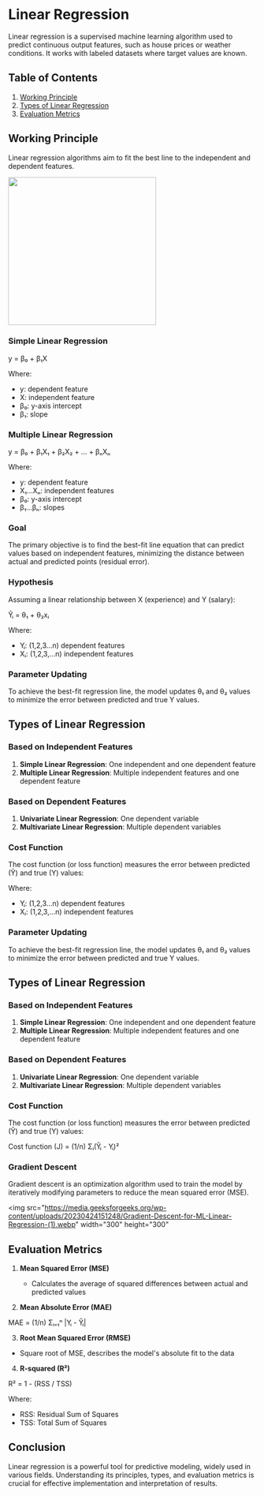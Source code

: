 # Linear Regression

Linear regression is a supervised machine learning algorithm used to predict continuous output features, such as house prices or weather conditions. It works with labeled datasets where target values are known.

## Table of Contents
1. [Working Principle](#working-principle)
2. [Types of Linear Regression](#types-of-linear-regression)
3. [Evaluation Metrics](#evaluation-metrics)

## Working Principle

Linear regression algorithms aim to fit the best line to the independent and dependent features.

<img src="https://media.geeksforgeeks.org/wp-content/uploads/20231129130431/11111111.png" width="300" height="300">

### Simple Linear Regression

y = β₀ + β₁X

Where:
- y: dependent feature
- X: independent feature
- β₀: y-axis intercept
- β₁: slope

### Multiple Linear Regression

y = β₀ + β₁X₁ + β₂X₂ + ... + βₙXₙ

Where:
- y: dependent feature
- X₁...Xₙ: independent features
- β₀: y-axis intercept
- β₁...βₙ: slopes

### Goal


The primary objective is to find the best-fit line equation that can predict values based on independent features, minimizing the distance between actual and predicted points (residual error).

### Hypothesis


Assuming a linear relationship between X (experience) and Y (salary):

Ŷᵢ = θ₁ + θ₂xᵢ

Where:
- Yᵢ: (1,2,3...n) dependent features
- Xᵢ: (1,2,3,...n) independent features

### Parameter Updating
To achieve the best-fit regression line, the model updates θ₁ and θ₂ values to minimize the error between predicted and true Y values.

## Types of Linear Regression

### Based on Independent Features
1. **Simple Linear Regression**: One independent and one dependent feature
2. **Multiple Linear Regression**: Multiple independent features and one dependent feature

### Based on Dependent Features
1. **Univariate Linear Regression**: One dependent variable
2. **Multivariate Linear Regression**: Multiple dependent variables

### Cost Function
The cost function (or loss function) measures the error between predicted (Ŷ) and true (Y) values:

Where:
- Yᵢ: (1,2,3...n) dependent features
- Xᵢ: (1,2,3,...n) independent features

### Parameter Updating
To achieve the best-fit regression line, the model updates θ₁ and θ₂ values to minimize the error between predicted and true Y values.

## Types of Linear Regression

### Based on Independent Features
1. **Simple Linear Regression**: One independent and one dependent feature
2. **Multiple Linear Regression**: Multiple independent features and one dependent feature

### Based on Dependent Features
1. **Univariate Linear Regression**: One dependent variable
2. **Multivariate Linear Regression**: Multiple dependent variables

### Cost Function
The cost function (or loss function) measures the error between predicted (Ŷ) and true (Y) values:

Cost function (J) = (1/n) Σᵢ(Ŷᵢ - Yᵢ)²

### Gradient Descent
Gradient descent is an optimization algorithm used to train the model by iteratively modifying parameters to reduce the mean squared error (MSE).

<img src="https://media.geeksforgeeks.org/wp-content/uploads/20230424151248/Gradient-Descent-for-ML-Linear-Regression-(1).webp" width="300" height="300"

## Evaluation Metrics

1. **Mean Squared Error (MSE)**
   - Calculates the average of squared differences between actual and predicted values

2. **Mean Absolute Error (MAE)**

MAE = (1/n) Σᵢ₌₁ⁿ |Yᵢ - Ŷᵢ|

3. **Root Mean Squared Error (RMSE)**
- Square root of MSE, describes the model's absolute fit to the data

4. **R-squared (R²)**
   
R² = 1 - (RSS / TSS)

Where:
- RSS: Residual Sum of Squares
- TSS: Total Sum of Squares

## Conclusion

Linear regression is a powerful tool for predictive modeling, widely used in various fields. Understanding its principles, types, and evaluation metrics is crucial for effective implementation and interpretation of results.


